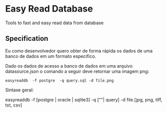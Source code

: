 # Easy Read Database
Tools to fast and easy read data from database

## Specification
Eu como desenvolvedor quero obter de forma rápida os dados de uma banco de dados em um formato especifico.

Dado os dados de acesso a banco de dados em uma arquivo datasource.json o comando a seguir deve retornar uma imagem png:

    easyreaddb  -f postgre  -q query.sql -d file.png

Sintaxe geral:

easyreaddb -f [postgre | oracle | sqlite3]  -q [""| query] -d file.[jpg, png, tiff, txt, csv]
